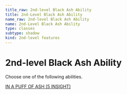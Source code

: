 ```yaml
---
title_raw: 2nd-level Black Ash Ability
title: 2nd-Level Black Ash Ability
name_raw: 2nd-level Black Ash Ability
name: 2nd-Level Black Ash Ability
type: classes
subtype: shadow
kind: 2nd-level features
---
```


# 2nd-level Black Ash Ability

Choose one of the following abilities.

[IN A PUFF OF ASH (5 INSIGHT)](./In%20A%20Puff%20Of%20Ash.md)
